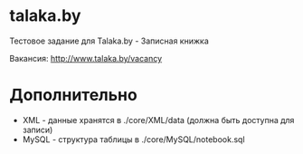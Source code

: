 # talaka.by
Тестовое задание для Talaka.by - Записная книжка

Вакансия: http://www.talaka.by/vacancy

# Дополнительно
* XML - данные хранятся в ./core/XML/data (должна быть доступна для записи)
* MySQL - структура таблицы в ./core/MySQL/notebook.sql
